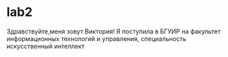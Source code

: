 # lab2
Здравствуйте,меня зовут Виктория!
Я поступила в БГУИР на факультет информационных технологий и управления, специальность искусственный интеллект
